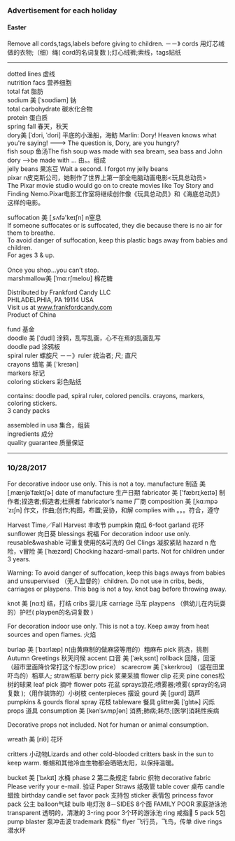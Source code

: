 ### Advertisement for each holiday
#### Easter
Remove all cords,tags,labels before giving to children. －－》  cords 用灯芯绒做的衣物;（细）绳( cord的名词复数 );灯心绒裤;索线，tags贴纸 <br>
<hr>
dotted lines 虚线<br>
nutrition facs 营养细胞<br>
total fat 脂肪<br>
sodium  美 [ˈsoʊdiəm]  钠<br>
total carbohydrate 碳水化合物<br>
protein 蛋白质<br>
spring fall 春天，秋天<br>
dory美 [ˈdɔri, ˈdori]   平底的小渔船，海鲂 Marlin: Dory! Heaven knows what you're saying! --->  The question is, Dory, are you hungry?<br>
fish soup 鱼汤The fish soup was made with sea bream, sea bass and John dory  —>be made with … 由。。组成<br>
jelly beans 果冻豆 Wait a second. I forgot my jelly beans<br>
pixar n皮克斯公司，她制作了世界上第一部全电脑动画电影<玩具总动员><br>
The Pixar movie studio would go on to create movies like Toy Story and Finding Nemo.Pixar电影工作室将继续创作像《玩具总动员》和《海底总动员》这样的电影。<br>

suffocation 美 [ˌsʌfə'keɪʃn] n窒息 <br>
If someone suffocates or is suffocated, they die because there is no air for them to breathe.<br>
To avoid danger of suffocation, keep this plastic bags away from babies and children.<br>
For ages 3 & up.<br>
<br>
Once you shop…you can’t stop.<br>
marshmallow美 [ˈmɑ:rʃmeloʊ] 棉花糖<br>

Distributed by Frankford Candy LLC<br>
PHILADELPHIA, PA 19114 USA<br>
Visit us at www.frankfordcandy.com<br>
Product of China<br>


fund 基金<br>
doodle 美 [ˈdudl]  涂鸦，乱写乱画，心不在焉的乱画乱写<br>
doodle pad 涂鸦板<br>
spiral ruler 螺旋尺 －－》ruler 统治者; 尺; 直尺<br>
crayons 蜡笔  美 ['kreɪən]<br>
markers 标记<br>
coloring stickers 彩色贴纸<br>

contains: doodle pad, spiral ruler, colored pencils. crayons, markers, coloring stickers. <br>
3 candy packs<br>

assembled in usa  集合，组装<br>
ingredients 成分<br>
quality guarantee 质量保证<br>
<hr>

### 10/28/2017
For decorative indoor use only. This is not a toy.
manufacture 制造 美 [ˌmænjəˈfæktʃɚ]   date of manufacture 生产日期
fabricator 美 ['fæbrɪˌkeɪtə] 制作者;捏造者;假造者;杜撰者  fabricator’s name 厂商
composition  美 [ˌkɑ:mpəˈzɪʃn]  作文，作曲;创作;构图，布置;妥协，和解
complies with 。。。符合，遵守

Harvest Time／Fall Harvest 丰收节 
pumpkin 南瓜
6-foot garland 花环
sunflower 向日葵
blessings 祝福
For decoration indoor use only.
reusable&washable 可重复使用的&可洗的
Gel Clings 凝胶紧贴
hazard n 危险，v冒险 美 [ˈhæzərd]  Chocking hazard-small parts. Not for children under 3 years.

Warning:
To avoid danger of suffocation, keep this bags aways from babies and unsupervised （无人监督的）children. Do not use in cribs, beds, carriages or playpens. This bag is not a toy. knot bag before throwing away.

knot 美 [nɑ:t]  结，打结
cribs 婴儿床
carriage 马车
playpens （供幼儿在内玩耍的）护栏( playpen的名词复数 )

For decoration indoor use only. This is not a toy.
Keep away from heat sources and open flames. 火焰

burlap 美 [ˈbɜ:rlæp] n(由黄麻制的做麻袋等用的）粗麻布
pick 挑选，挑剔
Autumn Greetings 秋天问候
accent 口音 美 [ˈækˌsɛnt] 
rollback 回降，回滚   （超市里面降价常打这个标志low price）
scarecrow  美 [ˈskerkroʊ]  （竖在田里吓鸟的）稻草人; straw稻草
berry pick 浆果采摘
flower clip 花夹
pine cones松树的球果
leaf pick 摘叶
flower pots 花盆
sprays浪花;喷雾器;喷雾( spray的名词复数 );（用作装饰的）小树枝
centerpieces 摆设
gourd  美 [gʊrd] 葫芦 pumpkins & gourds
floral spray 花枝
tableware 餐具
glitter美 [ˈɡlɪtɚ] 闪烁
props 道具 consumption 美 [kənˈsʌmpʃən] 消费;肺病;耗尽;[医学]消耗性疾病

Decorative props not included. Not for human or animal consumption.

wreath  美 [riθ] 花环

critters 小动物Lizards and other cold-blooded critters bask in the sun to keep warm. 蜥蜴和其他冷血生物都会晒晒太阳，以保持温暖。

bucket 美 [ˈbʌkɪt] 水桶
phase 2 第二条规定
fabric 织物 decorative fabric 
Please verify your e-mail. 验证
Paper Straws 纸吸管
table cover 桌布
candle 蜡烛 birthday candle set
favor pack 支持包 sticker 表情包           princess favor pack  公主
balloon气球
bulb 电灯泡
8－SIDES 8个面
FAMILY POOR 家庭游泳池 
transparent 透明的，清澈的
3-ring poor 3个环的游泳池
ring 戒指💍
5 pack 5包
pump blaster 泵冲击波
trademark 商标™️
flyer 飞行员，飞鸟，传单
dive rings 潜水环


